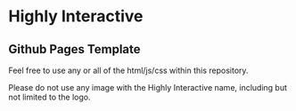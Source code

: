 Highly Interactive
==================

Github Pages Template
---------------------

Feel free to use any or all of the html/js/css within this repository. 

Please do not use any image with the Highly Interactive name, including but not limited to the logo.